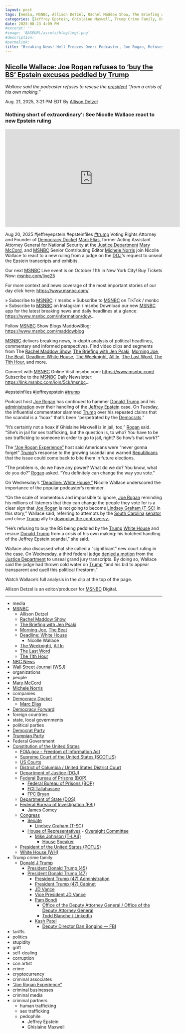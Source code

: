 ```yaml
---
layout: post
tags: [media, MSNBC, Allison Detzel, Rachel Maddow Show, The Briefing with Jen Psaki, Morning Joe The Beat, Deadline – White House, Nicolle Wallace, The Weeknight All In, The Last Word, The 11th Hour, NBC News, Wall Street Journal (WSJ), organizations, people, Mary McCord, Michele Norris, companies, Democracy Docket, Marc Elias, Democracy Forward, foreign countries, state local governments, political parties, Democrat Party, Trumpian Party, Federal Government, Constitution of the United States, FOIA.gov - Freedom of Information Act, Supreme Court of the United States (SCOTUS), US Courts, District of Columbia / United States District Court, Department of Justice (DOJ), Federal Bureau of Prisons (BOP), Federal Bureau of Prisons (BOP), FCI Tallahassee, FPC Bryan, Department of State (DOS), Federal Bureau of Investigation (FBI), James Comey, Congress, Senate, Lindsey Graham (T-SC), House of Representatives, Oversight Committee, Mike Johnson (T-LA4), House Speaker, President of the United States (POTUS), White House (WH), Trump crime family, Donald J Trump, President Donald Trump (45), President Donald Trump (47), President Trump (47) Administration, President Trump (47) Cabinet, JD Vance, Vice President JD Vance, Pam Bondi, Office of the Deputy Attorney General / Office of the Deputy Attorney General, Todd Blanche / LinkedIn, Kash Patel, Deputy Director Dan Bongino — FBI, tariffs, politics, stupidity, grift, self-dealing, corruption, con artist, crime, cryptocurrency, criminal associates, “Joe Rogan Experience”, criminal businesses, criminal media, criminal partners, human trafficking, sex trafficking, pedophile, Jeffrey Epstein, Ghislaine Maxwell]
categories: [Jeffrey Epstein, Ghislaine Maxwell, Trump Crime Family, Donald Trump]
date: 2025-08-23 4:09 PM
#excerpt: ''
#image: 'BASEURL/assets/blog/img/.png'
#description:
#permalink:
title: "Breaking News! Hell Freezes Over: Podcaster, Joe Rogan, Refuses to Buy Trump’s Bullshit Excuses About Epstein Files"
---
```



## [Nicolle Wallace: Joe Rogan refuses to ‘buy the BS’ Epstein excuses peddled by Trump](https://www.msnbc.com/top-stories/latest/joe-rogan-hammers-trump-jeffrey-epstein-rcna226387)

*Wallace said the podcaster refuses to rescue the [president](https://www.whitehouse.gov/) “from a crisis of his own making.”*

Aug. 21, 2025, 3:21 PM EDT
By [Allison Detzel](https://www.msnbc.com/author/allison-detzel-ncpn1310186)

### Nothing short of extraordinary': See Nicolle Wallace react to new Epstein ruling

<iframe width="560" height="315" src="https://www.youtube.com/embed/0GFToWuQxrc?si=Z8BgdWIUD2VX6oru" title="YouTube video player" frameborder="0" allow="accelerometer; autoplay; clipboard-write; encrypted-media; gyroscope; picture-in-picture; web-share" referrerpolicy="strict-origin-when-cross-origin" allowfullscreen></iframe>

Aug 20, 2025  #jeffreyepstein #epsteinfiles [#trump](https://www.donaldjtrump.com/)
Voting Rights Attorney and Founder of [Democracy Docket](https://www.democracydocket.com/) [Marc Elias](https://www.elias.law/team/marc-elias), former Acting Assistant Attorney General for National Security at the [Justice Department](https://www.justice.gov/) [Mary McCord](https://www.law.georgetown.edu/faculty/mary-mccord/), and [MSNBC](https://www.msnbc.com/) Senior Contributing Editor [Michele Norris](https://michele-norris.com/about-michele/) join Nicolle Wallace to react to a new ruling from a judge on the [DOJ](https://www.justice.gov/)'s request to unseal the Epstein transcripts and exhibits.

Our next [MSNBC](https://www.msnbc.com/) Live event is on October 11th in New York City! Buy Tickets Now: [msnbc.com/live25](https://www.msnbc.com/live25)

For more context and news coverage of the most important stories of our day click here: https://www.msnbc.com/

» Subscribe to [MSNBC](https://www.msnbc.com/):    / msnbc
» Subscribe to [MSNBC](https://www.msnbc.com/) on TikTok   / msnbc
» Subscribe to [MSNBC](https://www.msnbc.com/) on Instagram   / msnbc
Download our new [MSNBC](https://www.msnbc.com/) app for the latest breaking news and daily headlines at a glance: https://www.msnbc.com/information/dow...

Follow [MSNBC](https://www.msnbc.com/) Show Blogs
MaddowBlog: https://www.msnbc.com/maddowblog

[MSNBC](https://www.msnbc.com/) delivers breaking news, in-depth analysis of political headlines, commentary and informed perspectives. Find video clips and segments from The [Rachel Maddow Show](https://www.msnbc.com/rachel-maddow-show), [The Briefing with Jen Psaki](https://www.msnbc.com/jen-psaki), [Morning Joe](https://www.msnbc.com/morning-joe), [The Beat](https://www.msnbc.com/the-beat-with-ari-melber), [Deadline: White House](https://www.msnbc.com/deadline-white-house), [The Weeknight](https://www.msnbc.com/weeknight), [All In](https://www.msnbc.com/all), [The Last Word](https://www.msnbc.com/the-last-word), [The 11th Hour](https://www.msnbc.com/11th-hour), and more.

Connect with [MSNBC](https://www.msnbc.com/) Online
Visit msnbc.com: https://www.msnbc.com/
Subscribe to the [MSNBC](https://www.msnbc.com/) Daily Newsletter: https://link.msnbc.com/join/5ck/msnbc...

#epsteinfiles #jeffreyepstein [#trump](https://www.donaldjtrump.com/)

Podcast host [Joe Rogan](https://www.msnbc.com/top-stories/latest/joe-rogan-trump-crazy-foreign-students-ozturk-rcna222064) has continued to hammer [Donald Trump](https://www.msnbc.com/donald-trump) and his [administration](https://www.whitehouse.gov/administration/) over their handling of the [Jeffrey Epstein](https://www.msnbc.com/top-stories/latest/jeffrey-epstein-investigation-timeline-trump-rcna226134) case. On Tuesday, the influential commentator slammed [Trump](https://www.donaldjtrump.com/) over his repeated claims that the scandal is a “hoax” that’s been “perpetrated by the [Democrats](https://www.democrats.org/).”

“It’s certainly not a hoax if Ghislaine Maxwell is in jail, too,” [Rogan](http://www.youtube.com/@joerogan) said. “She’s in jail for sex trafficking, but the question is, to who? You have to be sex trafficking to someone in order to go to jail, right? So how’s that work?”

The [“Joe Rogan Experience”](https://www.youtube.com/watch?v=VB5V6ciwu2s) host said Americans were “never gonna forget” [Trump](https://www.donaldjtrump.com/)’s response to the growing scandal and warned [Republicans](https://www.gop.com/) that the issue could come back to bite them in future elections.

“The problem is, do we have any power? What do we do? You know, what do you do?” [Rogan](http://www.youtube.com/@joerogan) asked. “You definitely can change the way you vote.”

On Wednesday’s [“Deadline: White House,”](https://www.msnbc.com/deadline-white-house) Nicolle Wallace underscored the importance of the popular podcaster’s reminder.

“On the scale of momentous and impossible to ignore, [Joe Rogan](http://www.youtube.com/@joerogan) reminding his millions of listeners that they can change the people they vote for is a clear sign that [Joe Rogan](http://www.youtube.com/@joerogan) is not going to become [Lindsey Graham (T-SC)](https://www.lgraham.senate.gov/) in this story,” Wallace said, referring to attempts by the [South Carolina](https://www.sc.gov/) [senator]() and close [Trump](https://www.donaldjtrump.com/) ally to [downplay the controversy.](https://abcnews4.com/news/local/sen-graham-echoes-trump](https://www.donaldjtrump.com/)-in-downplaying-epstein-case-urges-moving-on-from-controversy-lindsey-graham-news-wciv-abc-news-4-7-17-2025).

“He’s refusing to buy the BS being peddled by the [Trump](https://www.donaldjtrump.com/) [White House](https://www.whitehouse.gov/) and rescue [Donald Trump](https://www.donaldjtrump.com/) from a crisis of his own making: his botched handling of the Jeffrey Epstein scandal,” she said.

Wallace also discussed what she called a “significant” new court ruling in the case. On Wednesday, a third federal judge [denied a motion](https://www.msnbc.com/deadline-white-house/deadline-legal-blog/jeffrey-epstein-grand-jury-transcripts-unsealed-ruling-rcna224551) from the [Justice Department](https://www.justice.gov/) to unseal grand jury transcripts. By doing so, Wallace said the judge had thrown cold water on [Trump](https://www.donaldjtrump.com/) “and his bid to appear transparent and quell this political firestorm.”

Watch Wallace’s full analysis in the clip at the top of the page.

Allison Detzel is an editor/producer for [MSNBC](https://www.msnbc.com/) Digital.


----
- media
- [MSNBC](https://www.msnbc.com/)
    - Allison Detzel
    - [Rachel Maddow Show](https://www.msnbc.com/rachel-maddow-show)
    - [The Briefing with Jen Psaki](https://www.msnbc.com/jen-psaki)
    - [Morning Joe](https://www.msnbc.com/morning-joe), [The Beat](https://www.msnbc.com/the-beat-with-ari-melber)
    - [Deadline: White House](https://www.msnbc.com/deadline-white-house)
        - Nicolle Wallace
    - [The Weeknight](https://www.msnbc.com/weeknight), [All In](https://www.msnbc.com/all)
    - [The Last Word](https://www.msnbc.com/the-last-word)
    - [The 11th Hour](https://www.msnbc.com/11th-hour)
- [NBC News](https://www.nbcnews.com/)
- [Wall Street Journal (WSJ)](https://www.wsj.com/)
- organizations 
- people 
- [Mary McCord](https://www.law.georgetown.edu/faculty/mary-mccord/)
- [Michele Norris](https://michele-norris.com/about-michele/)
- companies
- [Democracy Docket](https://www.democracydocket.com/)
    - [Marc Elias](https://www.elias.law/team/marc-elias)
- [Democracy Forward](https://democracyforward.org/)
- foreign countries 
- state, local governments
- political parties 
- [Democrat Party](https://www.democrats.org/)
- [Trumpian Party](https://www.gop.com/)
- Federal Government 
- [Constitution of the United States](https://constitution.congress.gov/)
    - [FOIA.gov - Freedom of Information Act](https://www.foia.gov/)
    - [Supreme Court of the United States (SCOTUS)](https://www.supremecourt.gov/)
    - [US Courts](https://www.uscourts.gov/)
    - [District of Columbia / United States District Court](https://www.dcd.uscourts.gov/)
    - [Department of Justice (DOJ)](https://www.justice.gov/)
    - [Federal Bureau of Prisons (BOP)](https://www.bop.gov/)
        - [Federal Bureau of Prisons (BOP)](https://www.bop.gov/)
        - [FCI Tallahassee](https://www.bop.gov/locations/institutions/tal/)
        - [FPC Bryan](https://www.bop.gov/locations/institutions/bry/)
    - [Department of State (DOS)](https://www.state.gov/)
    - [Federal Bureau of Investigation (FBI)](https://www.fbi.gov/)
        - [James Comey](https://www.fbi.gov/history/directors/james-b-comey)
    - [Congress](https://www.congress.gov/)
        - [Senate](https://www.senate.gov/)
            - [Lindsey Graham (T-SC)](https://www.lgraham.senate.gov/)
        - [House of Representatives](https://www.house.gov/)
                - [Oversight Committee](https://oversight.house.gov/)
            - [Mike Johnson (T-LA4)](https://mikejohnson.house.gov/)
                - [House](https://www.house.gov/) [Speaker](https://www.speaker.gov/) 
    - [President of the United States (POTUS)](https://www.whitehouse.gov/)
    - [White House (WH)](https://www.whitehouse.gov/)
- Trump crime family 
    - [Donald J Trump](https://www.donaldjtrump.com/)
        - [President Donald Trump (45)](https://trumpwhitehouse.archives.gov/)
        - [President Donald Trump (47)](https://www.whitehouse.gov/administration/donald-j-trump/)
            - [President Trump (47) Administration](https://www.whitehouse.gov/administration/)
            - [President Trump (47) Cabinet](https://www.whitehouse.gov/administration/the-cabinet/)
            - [JD Vance](https://www.linkedin.com/in/jd-vance-770a9047/)
            - [Vice President JD Vance](https://www.whitehouse.gov/administration/jd-vance/)
            - [Pam Bondi](https://www.justice.gov/ag/staff-profile/meet-attorney-general)
                - [Office of the Deputy Attorney General / Office of the Deputy Attorney General](https://www.justice.gov/dag)
                - [Todd Blanche / LinkedIn](https://www.linkedin.com/in/toddblanche/)
            - [Kash Patel](https://www.fbi.gov/about/leadership-and-structure/director-patel)
                - [Deputy Director Dan Bongino — FBI](https://www.fbi.gov/about/leadership-and-structure/deputy-director-dan-bongino)
- tariffs
- politics
- stupidity
- grift
- self-dealing
- corruption
- con artist 
- crime
- cryptocurrency 
- criminal associates
- [“Joe Rogan Experience”](http://www.youtube.com/@joerogan)
- criminal businesses
- criminal media 
- criminal partners
    - human trafficking 
    - sex trafficking 
    - pedophile 
        - Jeffrey Epstein 
        - Ghislaine Maxwell
